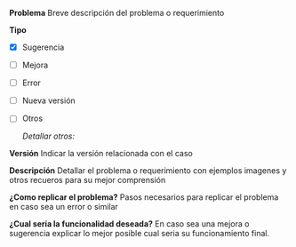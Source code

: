 **Problema**
Breve descripción del problema o requerimiento

**Tipo**

 - [x] Sugerencia
 - [ ] Mejora
 - [ ] Error
 - [ ] Nueva versión
 - [ ] Otros
 
	*Detallar otros:*

**Versión**
Indicar la versión relacionada con el caso

**Descripción**
Detallar el problema o requerimiento con ejemplos imagenes y otros recueros para su mejor comprensión

**¿Como replicar el problema?**
Pasos necesarios para replicar el problema en caso sea un error o similar

**¿Cual sería la funcionalidad deseada?**
En caso sea una mejora o sugerencia explicar lo mejor posible cual seria su funcionamiento final.

